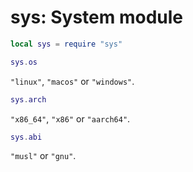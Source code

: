 # sys: System module

``` lua
local sys = require "sys"
```

``` lua
sys.os
```

`"linux"`, `"macos"` or `"windows"`.

``` lua
sys.arch
```

`"x86_64"`, `"x86"` or `"aarch64"`.

``` lua
sys.abi
```

`"musl"` or `"gnu"`.
